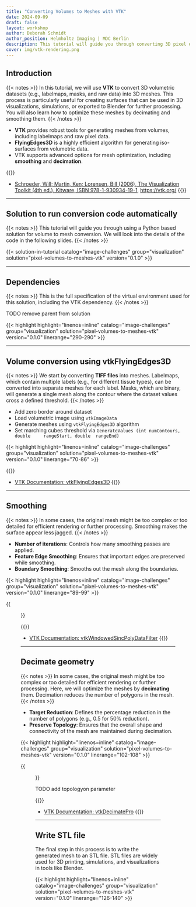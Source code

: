 ```yaml
---
title: "Converting Volumes to Meshes with VTK"
date: 2024-09-09
draft: false
layout: workshop
author: Deborah Schmidt
author_position: Helmholtz Imaging | MDC Berlin
description: This tutorial will guide you through converting 3D pixel datasets, such as labelmaps and masks, into 3D meshes using VTK.
cover: img/vtk-rendering.png
---
```


## Introduction

{{< notes >}}
In this tutorial, we will use **VTK** to convert 3D volumetric datasets (e.g., labelmaps, masks, and raw data) into 3D meshes. This process is particularly useful for creating surfaces that can be used in 3D visualizations, simulations, or exported to Blender for further processing. You will also learn how to optimize these meshes by decimating and smoothing them.
{{< /notes >}}

- **VTK** provides robust tools for generating meshes from volumes, including labelmaps and raw pixel data.
- **FlyingEdges3D** is a highly efficient algorithm for generating iso-surfaces from volumetric data.
- VTK supports advanced options for mesh optimization, including **smoothing** and **decimation**.

{{<citations>}}
- [Schroeder, Will; Martin, Ken; Lorensen, Bill (2006), The Visualization Toolkit (4th ed.), Kitware, ISBN 978-1-930934-19-1](http://en.wikipedia.org/wiki/Special:BookSources/978-1-930934-19-1), https://vtk.org/
{{</citations>}}

---

## Solution to run conversion code automatically

{{< notes >}}
This tutorial will guide you through using a Python based solution for volume to mesh conversion. We will look 
into the details of the code in the following slides.
{{< /notes >}}

{{< solution-in-tutorial catalog="image-challenges" group="visualization" solution="pixel-volumes-to-meshes-vtk" version="0.1.0" >}}

---

## Dependencies

{{< notes >}}
This is the full specification of the virtual environment used for this solution, including the VTK dependency.
{{< /notes >}}

TODO remove parent from solution

{{< highlight highlight="linenos=inline" catalog="image-challenges" group="visualization" 
solution="pixel-volumes-to-meshes-vtk" version="0.1.0" linerange="290-290" >}}

---

## Volume conversion using vtkFlyingEdges3D

{{< notes >}}
We start by converting **TIFF files** into meshes. Labelmaps, which contain multiple labels (e.g., for different tissue types), can be converted into separate meshes for each label. Masks, which are binary, will generate a single mesh along the contour where the dataset values cross a defined threshold.
{{< /notes >}}

- Add zero border around dataset
- Load volumetric image using `vtkImageData`
- Generate meshes using `vtkFlyingEdges3D` algorithm
- Set marching cubes threshold via `GenerateValues (int numContours, double 	rangeStart, double 	rangeEnd)`

{{< highlight highlight="linenos=inline" catalog="image-challenges" group="visualization" 
solution="pixel-volumes-to-meshes-vtk" version="0.1.0" linerange="70-86" >}}

{{<citations>}}
- [VTK Documentation: vtkFlyingEdges3D](https://vtk.org/doc/nightly/html/classvtkFlyingEdges3D.html#details)
{{</citations>}}

---

## Smoothing

{{< notes >}}
In some cases, the original mesh might be too complex or too detailed for efficient rendering or further processing. 
Smoothing makes the surface appear less jagged.
{{< /notes >}}

- **Number of iterations**: Controls how many smoothing passes are applied.
- **Feature Edge Smoothing**: Ensures that important edges are preserved while smoothing.
- **Boundary Smoothing**: Smooths out the mesh along the boundaries. 

{{< highlight highlight="linenos=inline" catalog="image-challenges" group="visualization" 
solution="pixel-volumes-to-meshes-vtk" version="0.1.0" linerange="89-99" >}}

{{<figure src="img/vtk-smoothing.png">}}

{{<citations>}}
- [VTK Documentation: vtkWindowedSincPolyDataFilter](https://vtk.org/doc/nightly/html/classvtkWindowedSincPolyDataFilter.html#details)
{{</citations>}}

---

## Decimate geometry

{{< notes >}}
In some cases, the original mesh might be too complex or too detailed for efficient rendering or further processing. 
Here, we will optimize the meshes by **decimating** them. Decimation reduces the number of polygons in the mesh.
{{< /notes >}}

- **Target Reduction**: Defines the percentage reduction in the number of polygons (e.g., 0.5 for 50% reduction).
- **Preserve Topology**: Ensures that the overall shape and connectivity of the mesh are maintained during decimation.

{{< highlight highlight="linenos=inline" catalog="image-challenges" group="visualization" 
solution="pixel-volumes-to-meshes-vtk" version="0.1.0" linerange="102-108" >}}

{{<figure src="img/vtk-mesh-reduction.png">}}

TODO add topologyon parameter

{{<citations>}}
- [VTK Documentation: vtkDecimatePro](https://vtk.org/doc/nightly/html/classvtkDecimatePro.html#details)
{{</citations>}}

---


## Write STL file

The final step in this process is to write the generated mesh to an STL file. STL files are widely used for 3D printing, simulations, and visualizations in tools like Blender.

{{< highlight highlight="linenos=inline" catalog="image-challenges" group="visualization" 
solution="pixel-volumes-to-meshes-vtk" version="0.1.0" linerange="126-140" >}}

